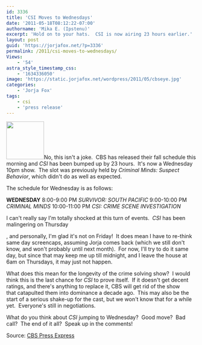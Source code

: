 ```yaml
---
id: 3336
title: 'CSI Moves to Wednesdays'
date: '2011-05-18T08:12:22-07:00'
authorname: 'Mika E. (Ipstenu)'
excerpt: 'Hold on to your hats.  CSI is now airing 23 hours earlier.'
layout: post
guid: 'https://jorjafox.net/?p=3336'
permalink: /2011/csi-moves-to-wednesdays/
Views:
    - '54'
astra_style_timestamp_css:
    - '1634336050'
image: 'https://static.jorjafox.net/wordpress/2011/05/cbseye.jpg'
categories:
    - 'Jorja Fox'
tags:
    - csi
    - 'press release'
---
```


<img class="alignleft size-thumbnail wp-image-3337" title="cbseye" src="//static.jorjafox.net/wordpress/2011/05/cbseye-100x100.jpg" alt="" width="100" height="100" />No, this isn't a joke.  CBS has released their fall schedule this morning and _CSI_ has been bumped up by 23 hours.  It's now a Wednesday 10pm show.  The slot was previously held by _Criminal Minds: Suspect Behavior_, which didn't do as well as expected.

The schedule for Wednesday is as follows:

**WEDNESDAY**
8:00-9:00 PM _SURVIVOR: SOUTH PACIFIC_
9:00-10:00 PM _CRIMINAL MINDS_
10:00-11:00 PM _CSI: CRIME SCENE INVESTIGATION_

I can't really say I'm totally shocked at this turn of events.  _CSI_ has been malingering on Thursday

, and personally, I'm glad it's not on Friday!  It does mean I have to re-think same day screencaps, assuming Jorja comes back (which we still don't know, and won't probably until next month).  For now, I'll try to do it same day, but since that may keep me up till midnight, and I leave the house at 6am on Thursdays, it may just not happen.

What does this mean for the longevity of the crime solving show?  I would think this is the last chance for _CSI_ to prove itself.  If it doesn't get decent ratings, and there's anything to replace it, CBS will get rid of the show that catapulted them into dominance a decade ago.  This may also be the start of a serious shake-up for the cast, but we won't know that for a while yet.  Everyone's still in negotiations.

What do you think about _CSI_ jumping to Wednesday?  Good move?  Bad call?  The end of it all?  Speak up in the comments!

Source: <a href="http://www.cbspressexpress.com/div.php/cbs_entertainment/release?id=28300">CBS Press Express</a>
